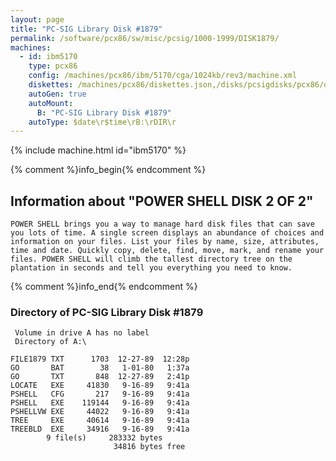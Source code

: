 ```yaml
---
layout: page
title: "PC-SIG Library Disk #1879"
permalink: /software/pcx86/sw/misc/pcsig/1000-1999/DISK1879/
machines:
  - id: ibm5170
    type: pcx86
    config: /machines/pcx86/ibm/5170/cga/1024kb/rev3/machine.xml
    diskettes: /machines/pcx86/diskettes.json,/disks/pcsigdisks/pcx86/diskettes.json
    autoGen: true
    autoMount:
      B: "PC-SIG Library Disk #1879"
    autoType: $date\r$time\rB:\rDIR\r
---
```


{% include machine.html id="ibm5170" %}

{% comment %}info_begin{% endcomment %}

## Information about "POWER SHELL  DISK 2 OF 2"

    POWER SHELL brings you a way to manage hard disk files that can save
    you lots of time. A single screen displays an abundance of choices and
    information on your files. List your files by name, size, attributes,
    time and date. Quickly copy, delete, find, move, mark, and rename your
    files. POWER SHELL will climb the tallest directory tree on the
    plantation in seconds and tell you everything you need to know.
{% comment %}info_end{% endcomment %}


### Directory of PC-SIG Library Disk #1879

     Volume in drive A has no label
     Directory of A:\

    FILE1879 TXT      1703  12-27-89  12:28p
    GO       BAT        38   1-01-80   1:37a
    GO       TXT       848  12-27-89   2:41p
    LOCATE   EXE     41830   9-16-89   9:41a
    PSHELL   CFG       217   9-16-89   9:41a
    PSHELL   EXE    119144   9-16-89   9:41a
    PSHELLVW EXE     44022   9-16-89   9:41a
    TREE     EXE     40614   9-16-89   9:41a
    TREEBLD  EXE     34916   9-16-89   9:41a
            9 file(s)     283332 bytes
                           34816 bytes free
